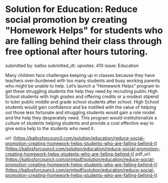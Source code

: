 # Solution for Education: Reduce social promotion by creating "Homework Helps" for students who are falling behind their class through free optional after hours tutoring. #

submitted by: kallos
submitted_dt: 
upvotes: 410
issue: Education

Many children face challenges keeping up in classes because they have teachers over-burdened with too many students and busy working parents who might be unable to help. Let’s launch a “Homework Helps” program to get these struggling students the help they need by recruiting public High School students with high grades and offering credits or a modest stipend to tutor public middle and grade school students after school. High School students would gain confidence and be instilled with the value of helping out those less fortunate and struggling students would gain a role model and the help they desperately need. This program would institutionalize a culture of students helping students and provide a cost effective way to give extra help to the students who need it.

url: (https://kallosforcouncil.com/solution/education/reduce-social-promotion-creating-homework-helps-students-who-are-falling-behind-t)[https://kallosforcouncil.com/solution/education/reduce-social-promotion-creating-homework-helps-students-who-are-falling-behind-t]
pdf_url: [https://kallosforcouncil.com/printpdf/solution/education/reduce-social-promotion-creating-homework-helps-students-who-are-falling-behind-t](https://kallosforcouncil.com/printpdf/solution/education/reduce-social-promotion-creating-homework-helps-students-who-are-falling-behind-t)